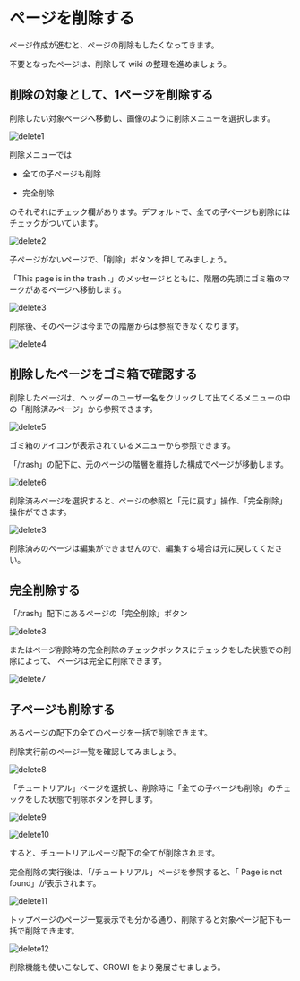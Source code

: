 # ページを削除する

ページ作成が進むと、ページの削除もしたくなってきます。

不要となったページは、削除して wiki の整理を進めましょう。

## 削除の対象として、1ページを削除する

削除したい対象ページへ移動し、画像のように削除メニューを選択します。

![delete1](/assets/images/delete1.png)

<!-- textlint-disable weseek/ja-no-mixed-period -->
削除メニューでは
<!-- textlint-disable weseek/ja-no-mixed-period -->

- 全ての子ページも削除

- 完全削除

のそれぞれにチェック欄があります。デフォルトで、全ての子ページも削除にはチェックがついています。

![delete2](/assets/images/delete2.png)

子ページがないページで、「削除」ボタンを押してみましょう。

「This page is in the trash .」のメッセージとともに、階層の先頭にゴミ箱のマークがあるページへ移動します。

![delete3](/assets/images/delete3.png)

削除後、そのページは今までの階層からは参照できなくなります。

![delete4](/assets/images/delete4.png)

## 削除したページをゴミ箱で確認する

削除したページは、ヘッダーのユーザー名をクリックして出てくるメニューの中の「削除済みページ」から参照できます。

![delete5](/assets/images/delete5.png)

ゴミ箱のアイコンが表示されているメニューから参照できます。

「/trash」の配下に、元のページの階層を維持した構成でページが移動します。

![delete6](/assets/images/delete6.png)

削除済みページを選択すると、ページの参照と「元に戻す」操作、「完全削除」操作ができます。

![delete3](/assets/images/delete3.png)

削除済みのページは編集ができませんので、編集する場合は元に戻してください。

## 完全削除する

「/trash」配下にあるページの「完全削除」ボタン

![delete3](/assets/images/delete3.png)

またはページ削除時の完全削除のチェックボックスにチェックをした状態での削除によって、
ページは完全に削除できます。

![delete7](/assets/images/delete7.png)

## 子ページも削除する

あるページの配下の全てのページを一括で削除できます。

削除実行前のページ一覧を確認してみましょう。

![delete8](/assets/images/delete8.png)

「チュートリアル」ページを選択し、削除時に「全ての子ページも削除」のチェックをした状態で削除ボタンを押します。

![delete9](/assets/images/delete9.png)

![delete10](/assets/images/delete10.png)

すると、チュートリアルページ配下の全てが削除されます。

完全削除の実行後は、「/チュートリアル」ページを参照すると、「 Page is not found」が表示されます。

![delete11](/assets/images/delete11.png)

トップページのページ一覧表示でも分かる通り、削除すると対象ページ配下も一括で削除できます。

![delete12](/assets/images/delete12.png)

削除機能も使いこなして、GROWI をより発展させましょう。
